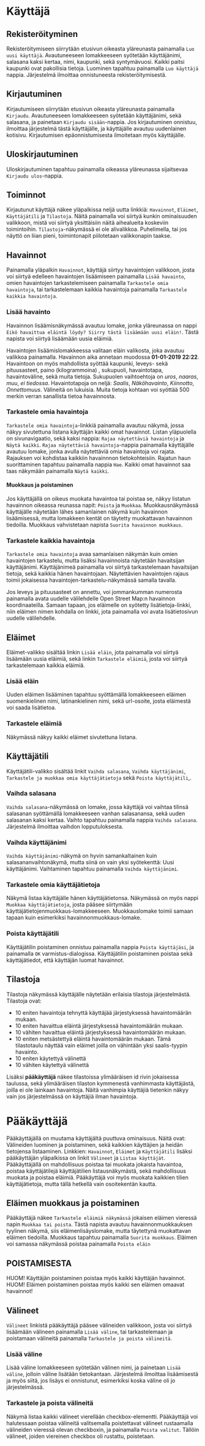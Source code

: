 # Käyttäjä
## Rekisteröityminen
Rekisteröitymiseen siirrytään etusivun oikeasta yläreunasta painamalla `Luo uusi käyttäjä`. Avautuneeseen lomakkeeseen syötetään käyttäjänimi, salasana kaksi kertaa, nimi, kaupunki, sekä syntymävuosi. Kaikki paitsi kaupunki ovat pakollisia tietoja. Luominen tapahtuu painamalla `Luo käyttäjä` nappia. Järjestelmä ilmoittaa onnistuneesta rekisteröitymisestä.

## Kirjautuminen
Kirjautumiseen siirrytään etusivun oikeasta yläreunasta painamalla `Kirjaudu`. Avautuneeseen lomakkeeseen syötetään käyttäjänimi, sekä salasana, ja painetaan `Kirjaudu sisään`-nappia. Jos kirjautuminen onnistuu, ilmoittaa järjestelmä tästä käyttäjälle, ja käyttäjälle avautuu uudenlainen kotisivu. Kirjautumisen epäonnistumisesta ilmoitetaan myös käyttäjälle.

## Uloskirjautuminen
Uloskirjautuminen tapahtuu painamalla oikeassa yläreunassa sijaitsevaa `Kirjaudu ulos`-nappia.

## Toiminnot
Kirjautunut käyttäjä näkee yläpalkissa neljä uutta linkkiä: `Havainnot`, `Eläimet`, `Käyttäjätili` ja `Tilastoja`. Näitä painamalla voi siirtyä kunkin ominaisuuden valikkoon, mistä voi siirtyä yksittäisiin näitä aihealueita koskeviin toimintoihin. `Tilastoja`-näkymässä ei ole alivalikkoa. Puhelimella, tai jos näyttö on liian pieni, toimintonapit piilotetaan valikkonapin taakse.

## Havainnot
Painamalla yläpalkin `Havainnot`, käyttäjä siirtyy havaintojen valikkoon, josta voi siirtyä edelleen havaintojen lisäämiseen painamalla `Lisää havainto`, omien havaintojen tarkastelemiseen painamalla `Tarkastele omia havaintoja`, tai tarkastelemaan kaikkia havaintoja painamalla `Tarkastele kaikkia havaintoja`.

### Lisää havainto
Havainnon lisäämisnäkymässä avautuu lomake, jonka yläreunassa on nappi `Eikö havaittua eläintä löydy? Siirry tästä lisäämään uusi eläin!`. Tästä napista voi siirtyä lisäämään uusia eläimiä. 

Havaintojen lisäämislomakkeessa valitaan eläin valikosta, joka avautuu valikkoa painamalla. Havainnon aika annetaan muodossa __01-01-2019 22:22__. Havaintoon on myös mahdollista syöttää kaupunki, leveys- sekä pituusasteet, paino (kilogrammoina)
, sukupuoli, havaintotapa, havaintoväline, sekä muita tietoja. Sukupuolen vaihtoehtoja on *uros*, *naaras*, *muu*, *ei tiedossa*. Havaintotapoja on neljä: *Saalis*, *Näköhavainto*, *Kiinnotto*, *Onnettomuus*. Välineitä on lukuisia. Muita tietoja kohtaan voi syöttää 500 merkin verran sanallista tietoa havainnosta.

### Tarkastele omia havaintoja
`Tarkastele omia havaintoja`-linkkiä painamalla avautuu näkymä, jossa näkyy sivutettuna listana käyttäjän kaikki omat havainnot. Listan yläpuolella on sivunavigaatio, sekä kaksi nappia: `Rajaa näytettäviä havaintoja` ja `Näytä kaikki`. `Rajaa näytettäviä havaintoja`-nappia painamalla käyttäjälle avautuu lomake, jonka avulla näytettäviä omia havaintoja voi rajata. Rajauksen voi kohdistaa kaikkiin havainnnon tietokohteisiin. Rajatun haun suorittaminen tapahtuu painamalla nappia `Hae`. Kaikki omat havainnot saa taas näkymään painamalla `Näytä kaikki`.

#### Muokkaus ja poistaminen
Jos käyttäjällä on oikeus muokata havaintoa tai poistaa se, näkyy listatun havainnon oikeassa reunassa napit: `Poista` ja `Muokkaa`. Muokkausnäkymässä käyttäjälle näytetään lähes samanlainen näkymä kuin havainnon lisäämisessä, mutta lomakkeen kentät on täytetty muokattavan havainnon tiedoilla. Muokkaus vahvistetaan napista `Suorita havainnon muokkaus`.

### Tarkastele kaikkia havaintoja
`Tarkastele omia havaintoja` avaa samanlaisen näkymän kuin omien havaintojen tarkastelu, mutta lisäksi havainnoista näytetään havaitsijan käyttäjänimi. Käyttäjänimeä painamalla voi siirtyä tarkastelemaan havaitsijan tietoja, sekä kaikkia hänen havaintojaan. Näytettävien havaintojen rajaus toimii jokaisessa havaintojen-tarkastelu-näkymässä samalla tavalla.

Jos leveys ja pituusasteet on annettu, voi jommankumman numerosta painamalla avata uudelle välilehdelle Open Street Map:n havainnon koordinaateilla. Samaan tapaan, jos eläimelle on syötetty lisätietoja-linkki, niin eläimen nimen kohdalla on linkki, jota painamalla voi avata lisätietosivun uudelle välilehdelle.

## Eläimet
Eläimet-valikko sisältää linkin `Lisää eläin`, jota painamalla voi siirtyä lisäämään uusia eläimiä, sekä linkin `Tarkastele eläimiä`, josta voi siirtyä tarkastelemaan kaikkia eläimiä.

### Lisää eläin
Uuden eläimen lisääminen tapahtuu syöttämällä lomakkeeseen eläimen suomenkielinen nimi, latinankielinen nimi, sekä url-osoite, josta eläimestä voi saada lisätietoa.

### Tarkastele eläimiä
Näkymässä näkyy kaikki eläimet sivutettuna listana.

## Käyttäjätili
Käyttäjätili-valikko sisältää linkit `Vaihda salasana`, `Vaihda käyttäjänimi`, `Tarkastele ja muokkaa omia käyttäjätietoja` sekä `Poista käyttäjätili`,.

### Vaihda salasana
`Vaihda salasana`-näkymässä on lomake, jossa käyttäjä voi vaihtaa tilinsä salasanan syöttämällä lomakkeeseen vanhan salasanansa, sekä uuden salasanan kaksi kertaa. Vaihto tapahtuu painamalla nappia `Vaihda salasana`. Järjestelmä ilmoittaa vaihdon lopputuloksesta.

### Vaihda käyttäjänimi
`Vaihda käyttäjänimi`-näkymä on hyvin samankaltainen kuin salasananvaihtonäkymä, mutta siinä on vain yksi syötekenttä: Uusi käyttäjänimi. Vaihtaminen tapahtuu painamalla `Vaihda käyttäjänimi`.

### Tarkastele omia käyttäjätietoja
Näkymä listaa käyttäjälle hänen käyttäjätietonsa. Näkymässä on myös nappi `Muokkaa käyttäjätietoja`, josta pääsee siirtymään käyttäjätietojenmuokkaus-lomakkeeseen. Muokkauslomake toimii samaan tapaan kuin esimerkiksi havainnonmuokkaus-lomake.

### Poista käyttäjätili
Käyttäjätilin poistaminen onnistuu painamalla nappia `Poista käyttäjäsi`, ja painamalla `OK` varmistus-dialogissa. Käyttäjätilin poistaminen poistaa sekä käyttäjätiedot, että käyttäjän luomat havainnot.

## Tilastoja
Tilastoja näkymässä käyttäjälle näytetään erilaisia tilastoja järjestelmästä. Tilastoja ovat:

- 10 eniten havaintoja tehnyttä käyttäjää järjestyksessä havaintomäärän mukaan.
- 10 eniten havaittua eläintä järjestyksessä havaintomäärän mukaan.
- 10 vähiten havaittua eläintä järjestyksessä havaintomäärän mukaan.
- 10 eniten metsästettyä eläintä havaintomäärän mukaan. Tämä tilastotaulu näyttää vain eläimet joilla on vähintään yksi saalis-tyypin havainto.
- 10 eniten käytettyä välinettä
- 10 vähiten käytettyä välinettä 

Lisäksi __pääkäyttäjä__ näkee tilastoissa ylimääräisen id rivin jokaisessa taulussa, sekä ylimääräisen tilaston kymmenestä vanhimmasta käyttäjästä, joilla ei ole lainkaan havaintoja. Näitä vanhimpia käyttäjiä tietenkin näkyy vain jos järjestelmässä on käyttäjiä ilman havaintoja. 

# Pääkäyttäjä
Pääkäyttäjällä on muutama käyttäjältä puuttuva ominaisuus. Näitä ovat: Välineiden luominen ja poistaminen, sekä kaikkien käyttäjien ja heidän tietojensa listaaminen. Linkkien: `Havainnot`, `Eläimet` ja `Käyttäjätili` lisäksi pääkäyttäjän yläpalkissa on linkit `Välineet` ja `Listaa käyttäjät`. Pääkäyttäjällä on mahdollisuus poistaa tai muokata jokaista havaintoa, poistaa käyttäjätilejä käyttäjätilien listausnäkymästä, sekä mahdollisuus muokata ja poistaa eläimiä. Pääkäyttäjä voi myös muokata kaikkien tilien käyttäjätietoja, mutta tällä hetkellä vain osoitekentän kautta.

## Eläimen muokkaus ja poistaminen
Pääkäyttäjä näkee `Tarkastele eläimiä näkymässä` jokaisen eläimen vieressä napin `Muokkaa tai poista`. Tästä napista avautuu havainnonmuokkauksen tyylinen näkymä, siis eläimenlisäyslomake, mutta täytettynä muokattavan eläimen tiedoilla. Muokkaus tapahtuu painamalla `Suorita muokkaus`. Eläimen voi samassa näkymässä poistaa painamalla `Poista eläin`

## __POISTAMISESTA__
HUOM! Käyttäjän poistaminen poistaa myös kaikki käyttäjän havainnot.
HUOM! Eläimen poistaminen poistaa myös kaikki sen eläimen omaavat havainnot!

## Välineet
`Välineet` linkistä pääkäyttäjä pääsee välineiden valikkoon, josta voi siirtyä lisäämään välineen painamalla `Lisää väline`, tai tarkastelemaan ja poistamaan välineitä painamalla `Tarkastele ja poista välineitä`.

### Lisää väline
Lisää väline lomakkeeseen syötetään välinen nimi, ja painetaan `Lisää väline`, jolloin väline lisätään tietokantaan. Järjestelmä ilmoittaa lisäämisestä ja myös siitä, jos lisäys ei onnistunut, esimerkiksi koska väline oli jo järjestelmässä.

### Tarkastele ja poista välineitä
Näkymä listaa kaikki välineet vierellään checkbox-elementti. Pääkäyttäjä voi halutessaan poistaa välineitä valitsemalla poistettavat välineet rustaamalla välineiden vieressä olevan checkboxin, ja painamalla `Poista valitut`. Tällöin välineet, joiden viereinen checkbox oli rustattu, poistetaan.
